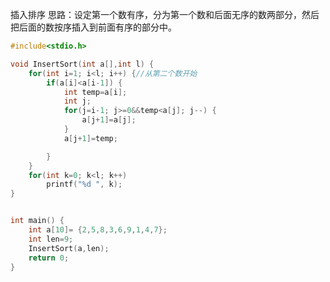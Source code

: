 插入排序
思路：设定第一个数有序，分为第一个数和后面无序的数两部分，然后把后面的数按序插入到前面有序的部分中。
```c
#include<stdio.h>

void InsertSort(int a[],int l) {
	for(int i=1; i<l; i++) {//从第二个数开始
		if(a[i]<a[i-1]) {
			int temp=a[i];
			int j;
			for(j=i-1; j>=0&&temp<a[j]; j--) {
				a[j+1]=a[j];
			}
			a[j+1]=temp;

		}
	}
	for(int k=0; k<l; k++)
		printf("%d ", k);
}


int main() {
	int a[10]= {2,5,8,3,6,9,1,4,7};
	int len=9;
	InsertSort(a,len);
	return 0;
}

```
<!--stackedit_data:
eyJoaXN0b3J5IjpbLTM0MjMxODcxOV19
-->
